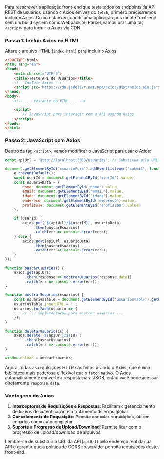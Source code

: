 Para reescrever a aplicação front-end que testa todos os endpoints da API REST de usuários, usando o Axios em vez do `fetch`, primeiro precisaremos incluir o Axios. Como estamos criando uma aplicação puramente front-end sem um build system como Webpack ou Parcel, vamos usar uma tag `<script>` para incluir o Axios via CDN.

### Passo 1: Incluir Axios no HTML

Altere o arquivo HTML (`index.html`) para incluir o Axios:

```html
<!DOCTYPE html>
<html lang="en">
<head>
    <meta charset="UTF-8">
    <title>Teste API de Usuários</title>
    <!-- Incluir Axios -->
    <script src="https://cdn.jsdelivr.net/npm/axios/dist/axios.min.js"></script>
</head>
<body>
    <!-- ... restante do HTML ... -->

    <script>
        // JavaScript para interagir com a API usando Axios
    </script>
</body>
</html>
```

### Passo 2: JavaScript com Axios

Dentro da tag `<script>`, vamos modificar o JavaScript para usar o Axios:

```javascript
const apiUrl = 'http://localhost:3000/usuarios'; // Substitua pela URL da sua API

document.getElementById('usuarioForm').addEventListener('submit', function(e) {
    e.preventDefault();
    const userId = document.getElementById('userId').value;
    const usuarioData = {
        nome: document.getElementById('nome').value,
        email: document.getElementById('email').value,
        idade: document.getElementById('idade').value,
        endereco: document.getElementById('endereco').value,
        profissao: document.getElementById('profissao').value
    };

    if (userId) {
        axios.put(`${apiUrl}/${userId}`, usuarioData)
             .then(buscarUsuarios)
             .catch(err => console.error(err));
    } else {
        axios.post(apiUrl, usuarioData)
             .then(buscarUsuarios)
             .catch(err => console.error(err));
    }
});

function buscarUsuarios() {
    axios.get(apiUrl)
         .then(response => mostrarUsuarios(response.data))
         .catch(err => console.error(err));
}

function mostrarUsuarios(usuarios) {
    const usuariosTable = document.getElementById('usuariosTable').getElementsByTagName('tbody')[0];
    usuariosTable.innerHTML = '';
    usuarios.forEach(usuario => {
        // ... implementação para mostrar usuários ...
    });
}

function deletarUsuario(id) {
    axios.delete(`${apiUrl}/${id}`)
         .then(buscarUsuarios)
         .catch(err => console.error(err));
}

window.onload = buscarUsuarios;
```

Agora, todas as requisições HTTP são feitas usando o Axios, que é uma biblioteca mais poderosa e flexível que o `fetch` nativo. O Axios automaticamente converte a resposta para JSON, então você pode acessar diretamente `response.data`.

### Vantagens do Axios

1. **Interceptores de Requisições e Respostas**: Facilitam o gerenciamento de tokens de autenticação e o tratamento de erros global.
2. **Cancelamento de Requisição**: Permite cancelar requisições, útil em cenários como autocompletar.
3. **Suporte a Progresso de Upload/Download**: Permite lidar com o progresso de upload/download de arquivos.

Lembre-se de substituir a URL da API (`apiUrl`) pelo endereço real da sua API e garantir que a política de CORS no servidor permita requisições deste front-end.
